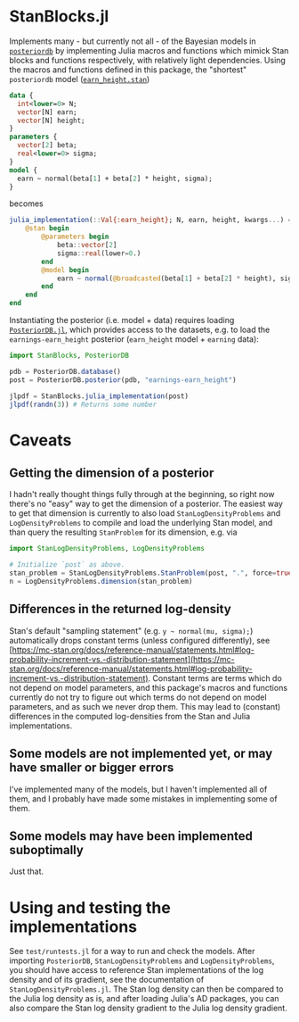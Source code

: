 # StanBlocks.jl

Implements many - but currently not all - of the Bayesian models in [`posteriordb`](https://github.com/stan-dev/posteriordb)
by implementing Julia macros and functions which mimick Stan blocks and functions respectively, with relatively light dependencies. 
Using the macros and functions defined in this package, the "shortest" `posteriordb` model ([`earn_height.stan`](https://github.com/stan-dev/posteriordb/blob/master/posterior_database/models/stan/earn_height.stan))

```stan
data {
  int<lower=0> N;
  vector[N] earn;
  vector[N] height;
}
parameters {
  vector[2] beta;
  real<lower=0> sigma;
}
model {
  earn ~ normal(beta[1] + beta[2] * height, sigma);
}
```

becomes

```julia
julia_implementation(::Val{:earn_height}; N, earn, height, kwargs...) = begin 
    @stan begin 
        @parameters begin
            beta::vector[2]
            sigma::real(lower=0.)
        end
        @model begin
            earn ~ normal(@broadcasted(beta[1] + beta[2] * height), sigma);
        end
    end
end
```

Instantiating the posterior (i.e. model + data) requires loading [`PosteriorDB.jl`](https://github.com/sethaxen/PosteriorDB.jl),
which provides access to the datasets, e.g. to load the `earnings-earn_height` posterior (`earn_height` model + `earning` data):

```julia
import StanBlocks, PosteriorDB

pdb = PosteriorDB.database()
post = PosteriorDB.posterior(pdb, "earnings-earn_height")

jlpdf = StanBlocks.julia_implementation(post)
jlpdf(randn(3)) # Returns some number
```

# Caveats

## Getting the dimension of a posterior

I hadn't really thought things fully through at the beginning, so right now there's no "easy" way to get the dimension of a posterior.
The easiest way to get that dimension is currently to also load `StanLogDensityProblems` and `LogDensityProblems` to compile and load the 
underlying Stan model, and than query the resulting `StanProblem` for its dimension, e.g. via 

```julia
import StanLogDensityProblems, LogDensityProblems

# Initialize `post` as above. 
stan_problem = StanLogDensityProblems.StanProblem(post, ".", force=true)
n = LogDensityProblems.dimension(stan_problem)
```

## Differences in the returned log-density

Stan's default "sampling statement" (e.g. `y ~ normal(mu, sigma);`) automatically drops constant terms (unless configured differently), see [https://mc-stan.org/docs/reference-manual/statements.html#log-probability-increment-vs.-distribution-statement](https://mc-stan.org/docs/reference-manual/statements.html#log-probability-increment-vs.-distribution-statement). 
Constant terms are terms which do not depend on model parameters, and this package's macros and functions currently do not try to figure out which terms do not depend on model parameters, and as such we never drop them.
This may lead to (constant) differences in the computed log-densities from the Stan and Julia implementations.

## Some models are not implemented yet, or may have smaller or bigger errors

I've implemented many of the models, but I haven't implemented all of them, and I probably have made some mistakes in implementing some of them.

## Some models may have been implemented suboptimally

Just that.

# Using and testing the implementations

See `test/runtests.jl` for a way to run and check the models. 
After importing `PosteriorDB`, `StanLogDensityProblems` and `LogDensityProblems`, you should have access to reference Stan implementations of the log density and of its gradient, see the documentation of `StanLogDensityProblems.jl`.
The Stan log density can then be compared to the Julia log density as is, and after loading Julia's AD packages, you can also compare the Stan log density gradient to the Julia log density gradient.